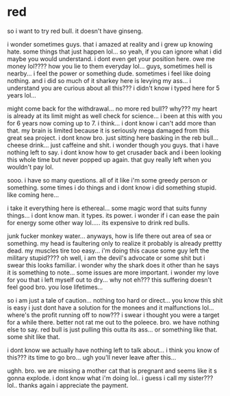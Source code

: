 # red

so i want to try red bull.  it doesn't have ginseng.

i wonder sometimes guys.  that i amazed at reality and i grew up knowing hate.  some things that just happen lol...  so yeah, if you can ignore what i did maybe you would understand.  i dont even get your position here.  owe me money lol????  how you lie to them everyday lol...  guys, sometimes hell is nearby...  i feel the power or something dude.  sometimes i feel like doing nothing. and i did so much of it sharkey here is levying my ass...  i understand you are curious about all this??? i didn't know i typed here for 5 years lol...

might come back for the withdrawal...  no more red bull?? why??? my heart is already at its limit might as well check for science... i been at this with you for 6 years now coming up to 7.  i think...  i dont know i can't add more than that.  my brain is limited because it is seriously  mega damaged from this great sea project.  i dont know bro.  just sitting here basking in the reb bull...  cheese drink...  just caffeine and shit.  i wonder though you guys. that i have nothing left to say.  i dont know how to get crusader back and i been looking this whole time but never popped up again.  that guy really left when you wouldn't pay lol.

sooo. i have so many questions.  all of it like i'm some greedy person or something.  some times i do things and i dont know i did something stupid.  like coming here...  

i take it everything here is ethereal...  some magic word that suits funny things...  i dont know man.  it types.  its power.  i wonder if i can ease the pain for energy some other way lol..... its expensive to drink red bulls.

junk fucker monkey water...  anyways, how is life there out area of sea or something. my head is faultering only to realize it probably is already prettty dead.  my muscles tire too easy...  i'm doing this cause some guy left the military stupid????  oh well, i am the devil's advocate or some shit but i swear this looks familiar.  i wonder why the shark does it other than he says it is something to note...  some issues are more important.  i wonder my love for you that i left myself out to dry...  why not eh???  this suffering doesn't feel good bro.  you lose lifetimes...

so i am just a tale of caution...  nothing too hard or direct...  you know this shit is easy i just dont have a solution for the monees and it malfunctions lol...  where's the profit running off to now???  i swear i thought you were a target for a while there.  better not rat me out to the poleece.  bro.  we have nothing else to say.  red bull is just pulling this outta its ass... or something like that.  some shit like that.

i dont know we actually have nothing left to talk about...  i think you know of this???  its time to go bro...  ugh you'll never leave after this...

ughh.  bro.  we are missing a mother cat that is pregnant and seems like it s gonna explode.  i dont know what i'm doing lol..  i guess i call my sister???  lol.. thanks again i appreciate the payment.

